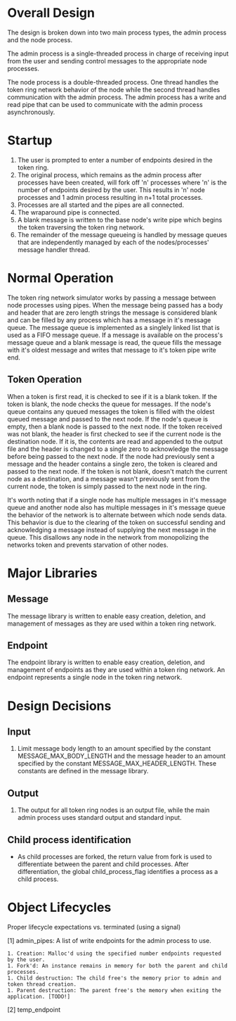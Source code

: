 # Overall Design

The design is broken down into two main process types, the admin process and the node process.

The admin process is a single-threaded process in charge of receiving input from the user and sending control messages to the appropriate node processes.

The node process is a double-threaded process. One thread handles the token ring network behavior of the node while the second thread handles communication with the admin process. The admin process has a write and read pipe that can be used to communicate with the admin process asynchronously.

# Startup

1. The user is prompted to enter a number of endpoints desired in the token ring.
1. The original process, which remains as the admin process after processes have been created, will fork off 'n' processes where 'n' is the number of endpoints desired by the user. This results in 'n' node processes and 1 admin process resulting in n+1 total processes.
1. Processes are all started and the pipes are all connected.
1. The wraparound pipe is connected.
1. A blank message is written to the base node's write pipe which begins the token traversing the token ring network.
1. The remainder of the message queueing is handled by message queues that are independently managed by each of the nodes/processes' message handler thread.

# Normal Operation

The token ring network simulator works by passing a message between node processes using pipes. When the message being passed has a body and header that are zero length strings the message is considered blank and can be filled by any process which has a message in it's message queue. The message queue is implemented as a singlely linked list that is used as a FIFO message queue. If a message is available on the process's message queue and a blank message is read, the queue fills the message with it's oldest message and writes that message to it's token pipe write end.

## Token Operation

When a token is first read, it is checked to see if it is a blank token. If the token is blank, the node checks the queue for messages. If the node's queue contains any queued messages the token is filled with the oldest queued message and passed to the next node. If the node's queue is empty, then a blank node is passed to the next node. If the token received was not blank, the header is first checked to see if the current node is the destination node. If it is, the contents are read and appended to the output file and the header is changed to a single zero to acknowledge the message before being passed to the next node. If the node had previously sent a message and the header contains a single zero, the token is cleared and passed to the next node. If the token is not blank, doesn't match the current node as a destination, and a message wasn't previously sent from the current node, the token is simply passed to the next node in the ring.

It's worth noting that if a single node has multiple messages in it's message queue and another node also has multiple messages in it's message queue the behavior of the network is to alternate between which node sends data. This behavior is due to the clearing of the token on successful sending and acknowledging a message instead of supplying the next message in the queue. This disallows any node in the network from monopolizing the networks token and prevents starvation of other nodes.

# Major Libraries

## Message

The message library is written to enable easy creation, deletion, and management of messages as they are used within a token ring network.

## Endpoint

The endpoint library is written to enable easy creation, deletion, and management of endpoints as they are used within a token ring network. An endpoint represents a single node in the token ring network.

# Design Decisions

## Input

1. Limit message body length to an amount specified by the constant MESSAGE_MAX_BODY_LENGTH and the message header to an amount specified by the constant MESSAGE_MAX_HEADER_LENGTH. These constants are defined in the message library.

## Output

1. The output for all token ring nodes is an output file, while the main admin process uses standard output and standard input.

## Child process identification

- As child processes are forked, the return value from fork is used to differentiate between the parent and child processes. After differentiation, the global child_process_flag identifies a process as a child process.

# Object Lifecycles

Proper lifecycle expectations vs. terminated (using a signal)

[1] admin_pipes: A list of write endpoints for the admin process to use.

    1. Creation: Malloc'd using the specified number endpoints requested by the user.
    1. Fork'd: An instance remains in memory for both the parent and child processes.
    1. Child destruction: The child free's the memory prior to admin and token thread creation.
    1. Parent destruction: The parent free's the memory when exiting the application. [TODO!]

[2] temp_endpoint
